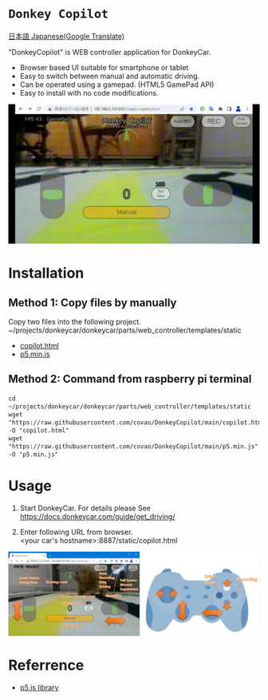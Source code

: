 # <code>Donkey Copilot</code>
[日本語 Japanese(Google Translate)](https://github-com.translate.goog/covao/DonkeyCopilot/blob/main/README.md?_x_tr_sl=en&_x_tr_tl=ja&_x_tr_hl=ja&_x_tr_pto=wapp)  

"DonkeyCopilot" is WEB controller application for DonkeyCar. 
- Browser based UI suitable for smartphone or tablet
- Easy to switch between manual and automatic driving.
- Can be operated using a gamepad. (HTML5 GamePad API)
- Easy to install with no code modifications.  

![Donkey Copilot](img/DonkeyCopilot_demo.gif)

# Installation
## Method 1: Copy files by manually
Copy two files into the following project.  
~/projects/donkeycar/donkeycar/parts/web_controller/templates/static
- [copilot.html](https://github.com/covao/DonkeyCopilot/blob/main/copilot.html)
- [p5.min.js](https://github.com/covao/DonkeyCopilot/blob/main/p5.min.js)  
  
  

## Method 2: Command from raspberry pi terminal
```
cd ~/projects/donkeycar/donkeycar/parts/web_controller/templates/static
wget "https://raw.githubusercontent.com/covao/DonkeyCopilot/main/copilot.html"  -O "copilot.html"
wget "https://raw.githubusercontent.com/covao/DonkeyCopilot/main/p5.min.js"  -O "p5.min.js"

```


# Usage
1. Start DonkeyCar. 
For details please See https://docs.donkeycar.com/guide/get_driving/

2. Enter following URL from browser.  
<your car's hostname>:8887/static/copilot.html

![DonkeyCopilot](img/DonkeyCopilot.jpg)

# Referrence 
- [p5.js library](https://p5js.org/download/)
